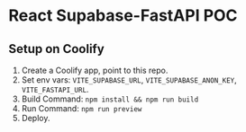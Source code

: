 # React Supabase-FastAPI POC

## Setup on Coolify
1. Create a Coolify app, point to this repo.
2. Set env vars: `VITE_SUPABASE_URL`, `VITE_SUPABASE_ANON_KEY`, `VITE_FASTAPI_URL`.
3. Build Command: `npm install && npm run build`
4. Run Command: `npm run preview`
5. Deploy.
